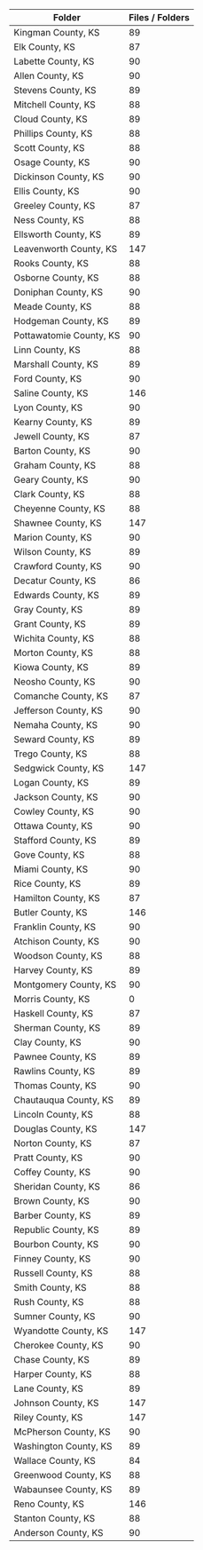 | Folder                  |   Files / Folders |
|-------------------------|-------------------|
| Kingman County, KS      |                89 |
| Elk County, KS          |                87 |
| Labette County, KS      |                90 |
| Allen County, KS        |                90 |
| Stevens County, KS      |                89 |
| Mitchell County, KS     |                88 |
| Cloud County, KS        |                89 |
| Phillips County, KS     |                88 |
| Scott County, KS        |                88 |
| Osage County, KS        |                90 |
| Dickinson County, KS    |                90 |
| Ellis County, KS        |                90 |
| Greeley County, KS      |                87 |
| Ness County, KS         |                88 |
| Ellsworth County, KS    |                89 |
| Leavenworth County, KS  |               147 |
| Rooks County, KS        |                88 |
| Osborne County, KS      |                88 |
| Doniphan County, KS     |                90 |
| Meade County, KS        |                88 |
| Hodgeman County, KS     |                89 |
| Pottawatomie County, KS |                90 |
| Linn County, KS         |                88 |
| Marshall County, KS     |                89 |
| Ford County, KS         |                90 |
| Saline County, KS       |               146 |
| Lyon County, KS         |                90 |
| Kearny County, KS       |                89 |
| Jewell County, KS       |                87 |
| Barton County, KS       |                90 |
| Graham County, KS       |                88 |
| Geary County, KS        |                90 |
| Clark County, KS        |                88 |
| Cheyenne County, KS     |                88 |
| Shawnee County, KS      |               147 |
| Marion County, KS       |                90 |
| Wilson County, KS       |                89 |
| Crawford County, KS     |                90 |
| Decatur County, KS      |                86 |
| Edwards County, KS      |                89 |
| Gray County, KS         |                89 |
| Grant County, KS        |                89 |
| Wichita County, KS      |                88 |
| Morton County, KS       |                88 |
| Kiowa County, KS        |                89 |
| Neosho County, KS       |                90 |
| Comanche County, KS     |                87 |
| Jefferson County, KS    |                90 |
| Nemaha County, KS       |                90 |
| Seward County, KS       |                89 |
| Trego County, KS        |                88 |
| Sedgwick County, KS     |               147 |
| Logan County, KS        |                89 |
| Jackson County, KS      |                90 |
| Cowley County, KS       |                90 |
| Ottawa County, KS       |                90 |
| Stafford County, KS     |                89 |
| Gove County, KS         |                88 |
| Miami County, KS        |                90 |
| Rice County, KS         |                89 |
| Hamilton County, KS     |                87 |
| Butler County, KS       |               146 |
| Franklin County, KS     |                90 |
| Atchison County, KS     |                90 |
| Woodson County, KS      |                88 |
| Harvey County, KS       |                89 |
| Montgomery County, KS   |                90 |
| Morris County, KS       |                 0 |
| Haskell County, KS      |                87 |
| Sherman County, KS      |                89 |
| Clay County, KS         |                90 |
| Pawnee County, KS       |                89 |
| Rawlins County, KS      |                89 |
| Thomas County, KS       |                90 |
| Chautauqua County, KS   |                89 |
| Lincoln County, KS      |                88 |
| Douglas County, KS      |               147 |
| Norton County, KS       |                87 |
| Pratt County, KS        |                90 |
| Coffey County, KS       |                90 |
| Sheridan County, KS     |                86 |
| Brown County, KS        |                90 |
| Barber County, KS       |                89 |
| Republic County, KS     |                89 |
| Bourbon County, KS      |                90 |
| Finney County, KS       |                90 |
| Russell County, KS      |                88 |
| Smith County, KS        |                88 |
| Rush County, KS         |                88 |
| Sumner County, KS       |                90 |
| Wyandotte County, KS    |               147 |
| Cherokee County, KS     |                90 |
| Chase County, KS        |                89 |
| Harper County, KS       |                88 |
| Lane County, KS         |                89 |
| Johnson County, KS      |               147 |
| Riley County, KS        |               147 |
| McPherson County, KS    |                90 |
| Washington County, KS   |                89 |
| Wallace County, KS      |                84 |
| Greenwood County, KS    |                88 |
| Wabaunsee County, KS    |                89 |
| Reno County, KS         |               146 |
| Stanton County, KS      |                88 |
| Anderson County, KS     |                90 |
